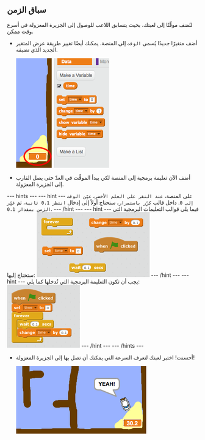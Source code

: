 ## سباق الزمن

لنُضف موقِّتًا إلى لعبتك، بحيث يتسابق اللاعب للوصول إلى الجزيرة المعزولة في أسرع وقت ممكن.

+ أضف متغيرًا جديدًا يُسمى `الوقت` إلى المنصة. يمكنك أيضًا تغيير طريقة عرض المتغير الجديد الذي تضيفه.

	![screenshot](images/boat-variable.png)

+ أضف الآن تعليمة برمجية إلى المنصة لكي يبدأ الموقِّت في العدّ حتى يصل القارب إلى الجزيرة المعزولة.

--- hints ---
--- hint ---
على المنصة، `عند النقر على العلم الأخضر`، `عيِّن الوقت إلى 0`. داخل قالب `كرِّر باستمرار`، ستحتاج أولاً إلى إدخال `انتظر 0.1 ثانية`، ثم `غيِّر الزمن بمقدار 0.1`.
--- /hint ---
--- hint ---
فيما يلي قوالب التعليمات البرمجية التي ستحتاج إليها:
![screenshot](images/boat-time-blocks.png)
--- /hint ---
--- hint ---
يجب أن تكون التعليمة البرمجية التي تُدخلها كما يلي:
![screenshot](images/boat-time-code.png)
--- /hint ---
--- /hints ---

+ أحسنت! اختبر لعبتك لتعرف السرعة التي يمكنك أن تصل بها إلى الجزيرة المعزولة!

  ![screenshot](images/boat-variable-test.png)
